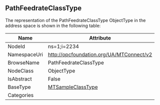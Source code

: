 <!-- objecttype -->
## PathFeedrateClassType
  
<!-- end of text -->
The representation of the PathFeedrateClassType ObjectType in the address space is shown in the following table:  

|Name|Attribute|
|---|---|
|NodeId|ns=1;i=2234|
|NamespaceUri|http://opcfoundation.org/UA/MTConnect/v2|
|BrowseName|PathFeedrateClassType|
|NodeClass|ObjectType|
|IsAbstract|False|
|BaseType|[MTSampleClassType](../../ObjectTypes/MTSampleClassType/readme.md)|
|Categories||

